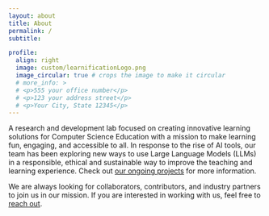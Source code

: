 ```yaml
---
layout: about
title: About
permalink: /
subtitle:

profile:
  align: right
  image: custom/learnificationLogo.png
  image_circular: true # crops the image to make it circular
  # more_info: >
  # <p>555 your office number</p>
  # <p>123 your address street</p>
  # <p>Your City, State 12345</p>
---
```


A research and development lab focused on creating innovative learning solutions for Computer Science Education with a mission to make learning fun, engaging, and accessible to all. In response to the rise of AI tools, our team has been exploring new ways to use Large Language Models (LLMs) in a responsible, ethical and sustainable way to improve the teaching and learning experience. Check out [our ongoing projects](active-projects.md) for more information.

We are always looking for collaborators, contributors, and industry partners to join us in our mission. If you are interested in working with us, feel free to [reach out](../_pages/contact.md).
